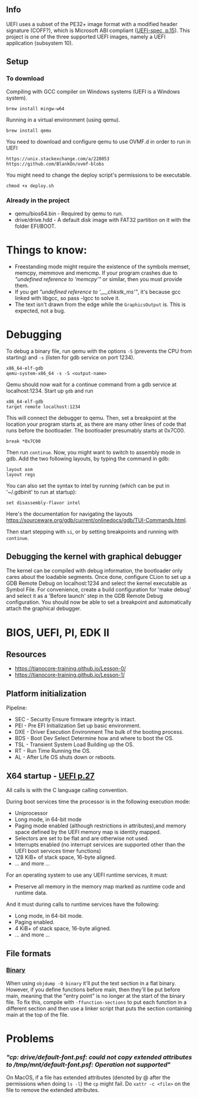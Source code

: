 ## Info

UEFI uses a subset of the PE32+ image format with a modified header signature (COFF?), which is Microsoft ABI compliant ([UEFI-spec, p.15](./UEFI-Spec-2-9_2021-03-18.pdf)). This project is one of the three supported UEFI images, namely a UEFI application (subsystem 10).

## Setup

### To download

Compiling with GCC compiler on Windows systems (UEFI is a Windows system).

    brew install mingw-w64

Running in a virtual environment (using qemu).

    brew install qemu

You need to download and configure qemu to use OVMF.d in order to run in UEFI

    https://unix.stackexchange.com/a/228053
    https://github.com/BlankOn/ovmf-blobs

You might need to change the deploy script's permissions to be executable.

    chmod +x deploy.sh


### Already in the project
* qemu/bios64.bin - Required by qemu to run.
* drive/drive.hdd - A default disk image with FAT32 partition on it with the folder EFI/BOOT.



# Things to know:
* Freestanding mode might require the existence of the symbols memset, memcpy, memmove and memcmp. If your program crashes due to *"undefined reference to 'memcpy'"* or similar, then you must provide them.
* If you get *"undefined reference to '___chkstk_ms'"*, it's because gcc linked with libgcc, so pass -lgcc to solve it.
* The text isn't drawn from the edge while the `GraphicsOutput` is. This is expected, not a bug.


# Debugging
To debug a binary file, run qemu with the options `-S` (prevents the CPU from starting) and `-s` (listen for gdb service on port 1234).

    x86_64-elf-gdb
    qemu-system-x86_64 -s -S <output-name>

Qemu should now wait for a continue command from a gdb service at localhost:1234. Start up `gdb` and run

    x86_64-elf-gdb
    target remote localhost:1234

This will connect the debugger to qemu. Then, set a breakpoint at the location your program starts at, as there are many other lines of code that runs before the bootloader. The bootloader presumably starts at 0x7C00.

    break *0x7C00

Then run `continue`. Now, you might want to switch to assembly mode in gdb. Add the two following layouts, by typing the command in gdb:

    layout asm
    layout regs

You can also set the syntax to intel by running (which can be put in '~/.gdbinit' to run at startup):

    set disassembly-flavor intel

Here's the documentation for navigating the layouts https://sourceware.org/gdb/current/onlinedocs/gdb/TUI-Commands.html.

Then start stepping with `si`, or by setting breakpoints and running with `continue`.


## Debugging the kernel with graphical debugger

The kernel can be compiled with debug information, the bootloader only cares about the loadable segments. Once done, configure CLion to set up a GDB Remote Debug on localhost:1234 and select the kernel executable as Symbol File. For convenience, create a build configuration for 'make debug' and select it as a 'Before launch' step in the GDB Remote Debug configuration. You should now be able to set a breakpoint and automatically attach the graphical debugger.



# BIOS, UEFI, PI, EDK II

## Resources

* https://tianocore-training.github.io/Lesson-0/
* https://tianocore-training.github.io/Lesson-1/


## Platform initialization

Pipeline:
* SEC - Security
    Ensure firmware integrity is intact.
* PEI - Pre EFI Initialization
    Set up basic environment.
* DXE - Driver Execution Environment
    The bulk of the booting process.
* BDS - Boot Dev Select
    Determine how and where to boot the OS.
* TSL - Transient System Load
    Building up the OS.
* RT  - Run Time
    Running the OS.
* AL  - After Life
    OS shuts down or reboots.


## X64 startup - [UEFI p.27](./UEFI-Spec-2-9_2021-03-18.pdf)

All calls is with the C language calling convention.

During boot services time the processor is in the following execution mode:

* Uniprocessor
* Long mode, in 64-bit mode
* Paging mode enabled (although restrictions in attributes),and memory space defined by the UEFI memory map is identity mapped.
* Selectors are set to be flat and are otherwise not used.
* Interrupts enabled (no interrupt services are supported other than the UEFI boot services timer functions)
* 128 KiB+ of stack space, 16-byte aligned.
* ... and more ...

For an operating system to use any UEFI runtime services, it must:

* Preserve all memory in the memory map marked as runtime code and runtime data.

And it must during calls to runtime services have the following:

* Long mode, in 64-bit mode. 
* Paging enabled.
* 4 KiB+ of stack space, 16-byte aligned.
* ... and more ...



## File formats

### [Binary](https://software-dl.ti.com/ccs/esd/documents/sdto_cgt_an_introduction_to_binary_files.html)

When using `objdump -O binary` it'll put the text section in a flat binary. However, if you define functions before main, then they'll be put before main, meaning that the "entry point" is no longer at the start of the binary file. To fix this, compile with `-ffunction-sections` to put each function in a different section and then use a linker script that puts the section containing main at the top of the file.




# Problems

### _"cp: drive/default-font.psf: could not copy extended attributes to /tmp/mnt/default-font.psf: Operation not supported_"

On MacOS, if a file has extended attributes (denoted by @ after the permissions when doing `ls -l`) the `cp` might fail. Do `xattr -c <file>` on the file to remove the extended attributes. 